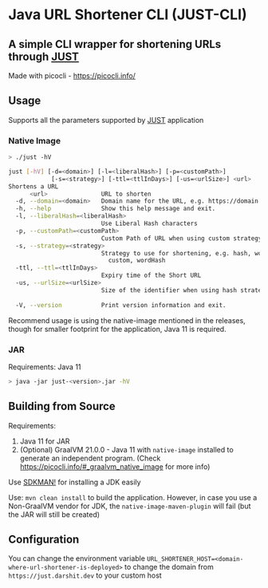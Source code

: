 # Java URL Shortener CLI (JUST-CLI)

## A simple CLI wrapper for shortening URLs through [JUST](https://github.com/darshitpp/url-shortener)

Made with picocli - https://picocli.info/


## Usage

Supports all the parameters supported by [JUST](https://github.com/darshitpp/url-shortener) application

### Native Image
```bash
> ./just -hV

just [-hV] [-d=<domain>] [-l=<liberalHash>] [-p=<customPath>]
            [-s=<strategy>] [-ttl=<ttlInDays>] [-us=<urlSize>] <url>
Shortens a URL
      <url>               URL to shorten
  -d, --domain=<domain>   Domain name for the URL, e.g. https://domain.com
  -h, --help              Show this help message and exit.
  -l, --liberalHash=<liberalHash>
                          Use Liberal Hash characters
  -p, --customPath=<customPath>
                          Custom Path of URL when using custom strategy
  -s, --strategy=<strategy>
                          Strategy to use for shortening, e.g. hash, word,
                            custom, wordHash
  -ttl, --ttl=<ttlInDays>
                          Expiry time of the Short URL
  -us, --urlSize=<urlSize>
                          Size of the identifier when using hash strategy
  
  -V, --version           Print version information and exit.
```

Recommend usage is using the native-image mentioned in the releases, though for smaller footprint for the application, Java 11 is required.

### JAR

Requirements: Java 11
```bash
> java -jar just-<version>.jar -hV
```

## Building from Source

Requirements:
1. Java 11 for JAR
2. (Optional) GraalVM 21.0.0 - Java 11 with `native-image` installed to generate an independent program. (Check https://picocli.info/#_graalvm_native_image for more info)

Use [SDKMAN!](https://sdkman.io/) for installing a JDK easily

Use: `mvn clean install` to build the application. However, in case you use a Non-GraalVM vendor for JDK, the `native-image-maven-plugin` will fail (but the JAR will still be created)

## Configuration

You can change the environment variable `URL_SHORTENER_HOST=<domain-where-url-shortener-is-deployed>` to change the domain from `https://just.darshit.dev` to your custom host